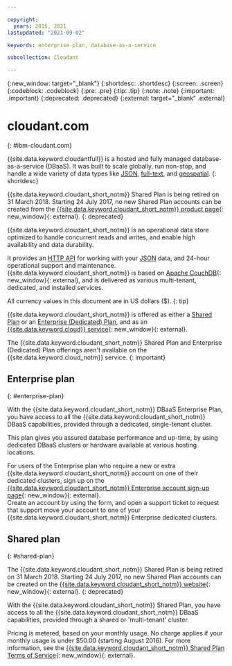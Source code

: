 ```yaml
---

copyright:
  years: 2015, 2021
lastupdated: "2021-09-02"

keywords: enterprise plan, database-as-a-service

subcollection: Cloudant

---
```


{:new_window: target="_blank"}
{:shortdesc: .shortdesc}
{:screen: .screen}
{:codeblock: .codeblock}
{:pre: .pre}
{:tip: .tip}
{:note: .note}
{:important: .important}
{:deprecated: .deprecated}
{:external: target="_blank" .external}

<!-- Acrolinx: 2020-03-18 -->

# cloudant.com
{: #ibm-cloudant.com}

{{site.data.keyword.cloudantfull}} is a hosted and fully managed database-as-a-service (DBaaS). 
It was built to scale globally, run non-stop, and handle a wide variety of data types 
like [JSON](/docs/Cloudant?topic=Cloudant-ibm-cloudant-basics#json-overview-basics),
[full-text](/docs/Cloudant?topic=Cloudant-query#creating-an-index),
and [geospatial](/docs/Cloudant?topic=Cloudant-cloudant-nosql-db-geospatial#cloudant-nosql-db-geospatial).
{: shortdesc}

{{site.data.keyword.cloudant_short_notm}} Shared Plan is being retired on 31 March 2018. 
Starting 24 July 2017, no new Shared Plan accounts can be created from the [{{site.data.keyword.cloudant_short_notm}} product page](https://www.ibm.com/cloud/cloudant){: new_window}{: external}. 
{: deprecated}

{{site.data.keyword.cloudant_short_notm}} is an operational data store optimized to handle concurrent 
reads and writes, and enable high availability and data durability.

It provides an [HTTP API](/docs/Cloudant?topic=Cloudant-ibm-cloudant-basics#http-api-basics) for working with your 
[JSON](/docs/Cloudant?topic=Cloudant-ibm-cloudant-basics#json-overview-basics) data, and 24-hour operational support and maintenance. 
{{site.data.keyword.cloudant_short_notm}} is based on 
[Apache CouchDB](http://couchdb.apache.org/){: new_window}{: external}, and is delivered as various multi-tenant, dedicated, and installed services.

All currency values in this document are in US dollars ($).
{: tip}

{{site.data.keyword.cloudant_short_notm}} is offered as either a [Shared Plan](#shared-plan) or an 
[Enterprise (Dedicated) Plan](#enterprise-plan), and as an [{{site.data.keyword.cloud}} service](https://www.ibm.com/cloud/){: new_window}{: external}.

The {{site.data.keyword.cloudant_short_notm}} Shared Plan and Enterprise (Dedicated) Plan 
offerings aren't available on the {{site.data.keyword.cloud_notm}} service.
{: important}

## Enterprise plan
{: #enterprise-plan}

With the {{site.data.keyword.cloudant_short_notm}} DBaaS Enterprise Plan, you have access to all the 
{{site.data.keyword.cloudant_short_notm}} DBaaS capabilities, provided through a dedicated, 
single-tenant cluster.

This plan gives you assured database performance and up-time, by using dedicated DBaaS clusters or 
hardware available at various hosting locations.

For users of the Enterprise plan who require a new or extra {{site.data.keyword.cloudant_short_notm}} 
account on one of their dedicated clusters, sign up on the [{{site.data.keyword.cloudant_short_notm}} Enterprise account sign-up page](https://cloudant.com/enterprise-sign-up){: new_window}{: external}.  
Create an account by using the form, and open a support ticket to request that support move your account to one of your 
{{site.data.keyword.cloudant_short_notm}} Enterprise dedicated clusters. 

## Shared plan
{: #shared-plan}

The {{site.data.keyword.cloudant_short_notm}} Shared Plan is being retired on 31 March 2018. 
Starting 24 July 2017, no new Shared Plan accounts can be created on the [{{site.data.keyword.cloudant_short_notm}} website](https://www.ibm.com/cloud/cloudant){: new_window}{: external}. 
{: deprecated}

With the {{site.data.keyword.cloudant_short_notm}} Shared Plan, you have access to all the 
{{site.data.keyword.cloudant_short_notm}} DBaaS capabilities, provided through a shared or 'multi-tenant' cluster.

Pricing is metered, based on your monthly usage. No charge applies if your monthly usage is 
under $50.00 (starting August 2016). For more information, see the [{{site.data.keyword.cloudant_short_notm}} Shared Plan Terms of Service](https://cloudant.com/assets/terms.pdf){: new_window}{: external}. 
   
      
         